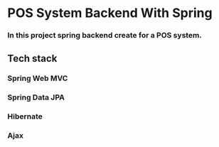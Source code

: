 # POS System Backend With Spring

### In this project spring backend create for a POS system.

## Tech stack

### Spring Web MVC
### Spring Data JPA
### Hibernate
### Ajax